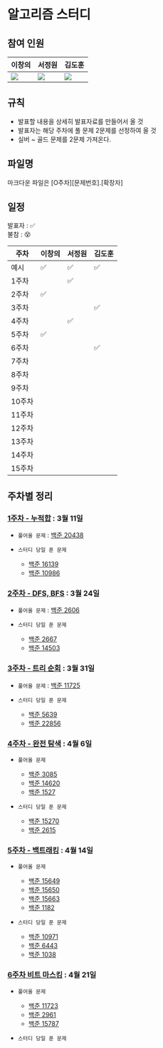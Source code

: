 # 알고리즘 스터디

## 참여 인원
| 이창의 | 서정원 | 김도훈 |
| ------ | ------ | ------ |
|   ![](https://avatars.githubusercontent.com/u/122252160?v=4)     |  ![](https://avatars.githubusercontent.com/u/125368624?v=4)      |   ![](https://avatars.githubusercontent.com/u/108252423?v=4)     |  
  
## 규칙
- 발표할 내용을 상세히 발표자료를 만들어서 올 것
- 발표자는 해당 주차에 풀 문제 2문제를 선정하여 올 것
- 실버 ~ 골드 문제를 2문제 가져온다.

## 파일명
마크다운 파일은 [O주차][문제번호].[확장자]

## 일정

발표자 : ✅  
불참 : 😵  

| 주차   | 이창의 | 서정원 | 김도훈 |
| ------ | ------ | ------ | ------ |
| 예시   | ✅     | ✅     | ✅     |
| 1주차  |        |   ✅     |        |
| 2주차  |   ✅     |        |        |
| 3주차  |        |        |   ✅     |
| 4주차  |        |  ✅      |        |
| 5주차  |    ✅    |        |        |
| 6주차  |        |        |   ✅     |
| 7주차  |        |        |        |
| 8주차  |        |        |        |
| 9주차  |        |        |        |
| 10주차 |        |        |        |
| 11주차 |        |        |        |
| 12주차 |        |        |        |
| 13주차 |        |        |        |
| 14주차 |        |        |        |
| 15주차 |        |        |        |

## 주차별 정리

### [1주차 - 누적합]() : 3월 11일
- `풀어올 문제` : [백준 20438](https://www.acmicpc.net/problem/20438)   

- `스터디 당일 푼 문제`
  - [백준 16139](https://www.acmicpc.net/problem/16139)
  - [백준 10986](https://www.acmicpc.net/problem/10986)

### [2주차 - DFS, BFS]() : 3월 24일
- `풀어올 문제` : [백준 2606](https://www.acmicpc.net/problem/2606)

- `스터디 당일 푼 문제`
  - [백준 2667](https://www.acmicpc.net/problem/2667)
  - [백준 14503](https://www.acmicpc.net/problem/14503)

### [3주차 - 트리 순회]() : 3월 31일
- `풀어올 문제` : [백준 11725](https://www.acmicpc.net/problem/11725)

- `스터디 당일 푼 문제`
  - [백준 5639](https://www.acmicpc.net/problem/5639)
  - [백준 22856](https://www.acmicpc.net/problem/22856)

### [4주차 - 완전 탐색]() : 4월 6일
- `풀어올 문제`
  - [백준 3085](https://www.acmicpc.net/problem/3085)
  - [백준 14620](https://www.acmicpc.net/problem/14620)
  - [백준 1527](https://www.acmicpc.net/problem/1527)

- `스터디 당일 푼 문제`
  - [백준 15270](https://www.acmicpc.net/problem/15270)
  - [백준 2615](https://www.acmicpc.net/problem/2615)

### [5주차 - 백트래킹]() : 4월 14일
- `풀어올 문제`
  - [백준 15649](https://www.acmicpc.net/problem/15649)
  - [백준 15650](https://www.acmicpc.net/problem/15650)
  - [백준 15663](https://www.acmicpc.net/problem/15663)
  - [백준 1182](https://www.acmicpc.net/problem/1182) 

- `스터디 당일 푼 문제`
  - [백준 10971](https://www.acmicpc.net/problem/10971)
  - [백준 6443](https://www.acmicpc.net/problem/6443)
  - [백준 1038](https://www.acmicpc.net/problem/1038)

### [6주차 비트 마스킹]() : 4월 21일
- `풀어올 문제`
  - [백준 11723](https://www.acmicpc.net/problem/11723)
  - [백준 2961](https://www.acmicpc.net/problem/2961)
  - [백준 15787](https://www.acmicpc.net/problem/15787)

- `스터디 당일 푼 문제`
